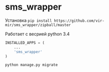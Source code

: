 # sms_wrapper

Установка `pip install https://github.com/vir-mir/sms_wrapper/zipball/master`

Работает с весрией python 3.4

```python
INSTALLED_APPS = (
    ...
    'sms_wrapper'
)
```

`python manage.py migrate`
